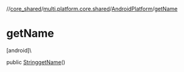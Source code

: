 //[core_shared](../../../index.md)/[multi.platform.core.shared](../index.md)/[AndroidPlatform](index.md)/[getName](get-name.md)

# getName

[android]\

public [String](https://developer.android.com/reference/kotlin/java/lang/String.html)[getName](get-name.md)()
